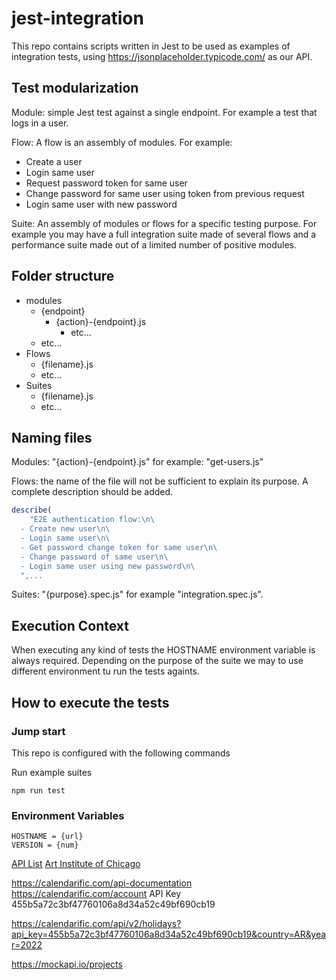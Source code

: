 # jest-integration

This repo contains scripts written in Jest to be used as examples of integration tests, using https://jsonplaceholder.typicode.com/ as our API.

## Test modularization

Module: simple Jest test against a single endpoint. For example a test that logs
in a user.

Flow: A flow is an assembly of modules.
For example:

- Create a user
- Login same user
- Request password token for same user
- Change password for same user using token from previous request
- Login same user with new password

Suite: An assembly of modules or flows for a specific testing purpose.
For example you may have a full integration suite made of several flows and a
performance suite made out of a limited number of positive modules.

## Folder structure

- modules
  - {endpoint}
    - {action}-{endpoint}.js
      - etc...
  - etc...
- Flows
  - {filename}.js
  - etc...
- Suites
  - {filename}.js
  - etc...

## Naming files

Modules: "{action}-{endpoint}.js" for example: "get-users.js"

Flows: the name of the file will not be sufficient to explain its purpose. A
complete description should be added.

```JavaScript
describe(
    "E2E authentication flow:\n\
  - Create new user\n\
  - Login same user\n\
  - Get password change token for same user\n\
  - Change password of same user\n\
  - Login same user using new password\n\
  ",...
```

Suites: "{purpose}.spec.js" for example "integration.spec.js".

## Execution Context

When executing any kind of tests the HOSTNAME environment variable is always
required. Depending on the purpose of the suite we may to use different
environment tu run the tests againts.

## How to execute the tests

### Jump start

This repo is configured with the following commands

Run example suites

```console
npm run test
```

### Environment Variables

```console
HOSTNAME = {url}
VERSION = {num}
```

[API List](https://github.com/public-apis/public-apis)
[Art Institute of Chicago](https://api.artic.edu/docs/#quick-start)


https://calendarific.com/api-documentation
https://calendarific.com/account
API Key 455b5a72c3bf47760106a8d34a52c49bf690cb19

https://calendarific.com/api/v2/holidays?api_key=455b5a72c3bf47760106a8d34a52c49bf690cb19&country=AR&year=2022


https://mockapi.io/projects